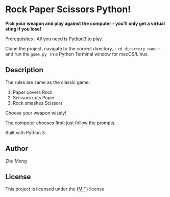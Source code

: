 # Rock Paper Scissors Python!

**Pick your weapon and play against the computer - you'll only get a virtual sting if you lose!**

Prerequisites : All you need is [Python3](https://www.python.org/) to play.

Clone the project, navigate to the correct directory, - ``` cd directory name ``` - and run the ``` game.py  ``` in a Python Terminal window for macOS/Linux.

## Description
The rules are same as the classic game:
1. Paper covers Rock
2. Scissors cuts Paper
3. Rock smashes Scissors

Choose your weapon wisely!

The computer chooses first; just follow the prompts.

Built with Python 3.

## Author
Zhu Meng

## License
This project is licensed under the 
([MIT](https://choosealicense.com/licenses/mit/)) license
